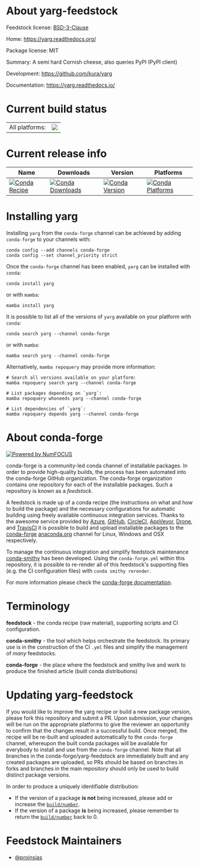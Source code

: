 About yarg-feedstock
====================

Feedstock license: [BSD-3-Clause](https://github.com/conda-forge/yarg-feedstock/blob/main/LICENSE.txt)

Home: https://yarg.readthedocs.org/

Package license: MIT

Summary: A semi hard Cornish cheese, also queries PyPI (PyPI client)

Development: https://github.com/kura/yarg

Documentation: https://yarg.readthedocs.io/

Current build status
====================


<table><tr><td>All platforms:</td>
    <td>
      <a href="https://dev.azure.com/conda-forge/feedstock-builds/_build/latest?definitionId=4437&branchName=main">
        <img src="https://dev.azure.com/conda-forge/feedstock-builds/_apis/build/status/yarg-feedstock?branchName=main">
      </a>
    </td>
  </tr>
</table>

Current release info
====================

| Name | Downloads | Version | Platforms |
| --- | --- | --- | --- |
| [![Conda Recipe](https://img.shields.io/badge/recipe-yarg-green.svg)](https://anaconda.org/conda-forge/yarg) | [![Conda Downloads](https://img.shields.io/conda/dn/conda-forge/yarg.svg)](https://anaconda.org/conda-forge/yarg) | [![Conda Version](https://img.shields.io/conda/vn/conda-forge/yarg.svg)](https://anaconda.org/conda-forge/yarg) | [![Conda Platforms](https://img.shields.io/conda/pn/conda-forge/yarg.svg)](https://anaconda.org/conda-forge/yarg) |

Installing yarg
===============

Installing `yarg` from the `conda-forge` channel can be achieved by adding `conda-forge` to your channels with:

```
conda config --add channels conda-forge
conda config --set channel_priority strict
```

Once the `conda-forge` channel has been enabled, `yarg` can be installed with `conda`:

```
conda install yarg
```

or with `mamba`:

```
mamba install yarg
```

It is possible to list all of the versions of `yarg` available on your platform with `conda`:

```
conda search yarg --channel conda-forge
```

or with `mamba`:

```
mamba search yarg --channel conda-forge
```

Alternatively, `mamba repoquery` may provide more information:

```
# Search all versions available on your platform:
mamba repoquery search yarg --channel conda-forge

# List packages depending on `yarg`:
mamba repoquery whoneeds yarg --channel conda-forge

# List dependencies of `yarg`:
mamba repoquery depends yarg --channel conda-forge
```


About conda-forge
=================

[![Powered by
NumFOCUS](https://img.shields.io/badge/powered%20by-NumFOCUS-orange.svg?style=flat&colorA=E1523D&colorB=007D8A)](https://numfocus.org)

conda-forge is a community-led conda channel of installable packages.
In order to provide high-quality builds, the process has been automated into the
conda-forge GitHub organization. The conda-forge organization contains one repository
for each of the installable packages. Such a repository is known as a *feedstock*.

A feedstock is made up of a conda recipe (the instructions on what and how to build
the package) and the necessary configurations for automatic building using freely
available continuous integration services. Thanks to the awesome service provided by
[Azure](https://azure.microsoft.com/en-us/services/devops/), [GitHub](https://github.com/),
[CircleCI](https://circleci.com/), [AppVeyor](https://www.appveyor.com/),
[Drone](https://cloud.drone.io/welcome), and [TravisCI](https://travis-ci.com/)
it is possible to build and upload installable packages to the
[conda-forge](https://anaconda.org/conda-forge) [anaconda.org](https://anaconda.org/)
channel for Linux, Windows and OSX respectively.

To manage the continuous integration and simplify feedstock maintenance
[conda-smithy](https://github.com/conda-forge/conda-smithy) has been developed.
Using the ``conda-forge.yml`` within this repository, it is possible to re-render all of
this feedstock's supporting files (e.g. the CI configuration files) with ``conda smithy rerender``.

For more information please check the [conda-forge documentation](https://conda-forge.org/docs/).

Terminology
===========

**feedstock** - the conda recipe (raw material), supporting scripts and CI configuration.

**conda-smithy** - the tool which helps orchestrate the feedstock.
                   Its primary use is in the construction of the CI ``.yml`` files
                   and simplify the management of *many* feedstocks.

**conda-forge** - the place where the feedstock and smithy live and work to
                  produce the finished article (built conda distributions)


Updating yarg-feedstock
=======================

If you would like to improve the yarg recipe or build a new
package version, please fork this repository and submit a PR. Upon submission,
your changes will be run on the appropriate platforms to give the reviewer an
opportunity to confirm that the changes result in a successful build. Once
merged, the recipe will be re-built and uploaded automatically to the
`conda-forge` channel, whereupon the built conda packages will be available for
everybody to install and use from the `conda-forge` channel.
Note that all branches in the conda-forge/yarg-feedstock are
immediately built and any created packages are uploaded, so PRs should be based
on branches in forks and branches in the main repository should only be used to
build distinct package versions.

In order to produce a uniquely identifiable distribution:
 * If the version of a package **is not** being increased, please add or increase
   the [``build/number``](https://docs.conda.io/projects/conda-build/en/latest/resources/define-metadata.html#build-number-and-string).
 * If the version of a package **is** being increased, please remember to return
   the [``build/number``](https://docs.conda.io/projects/conda-build/en/latest/resources/define-metadata.html#build-number-and-string)
   back to 0.

Feedstock Maintainers
=====================

* [@proinsias](https://github.com/proinsias/)

